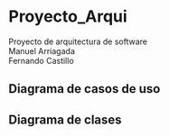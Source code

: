 # Proyecto_Arqui
Proyecto de arquitectura de software  
Manuel Arriagada  
Fernando Castillo

## Diagrama de casos de uso

## Diagrama de clases
